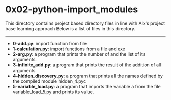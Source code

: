 # 0x02-python-import_modules

This directory contains project based directory files in line with Alx's project base learning approach
Below is a list of files in this directory.

---

- **0-add.py**: import function from file
- **1-calculation.py**: import functions from a file and exe
- **2-arg.py**: a program that prints the number of and the list of its arguments.
- **3-infinite_add.py**: a program that prints the result of the addition of all arguments
- **4-hidden_discovery.py**: a program that prints all the names defined by the compiled module hidden_4.pyc 
- **5-variable_load.py**: a program that imports the variable a from the file variable_load_5.py and prints its value.
